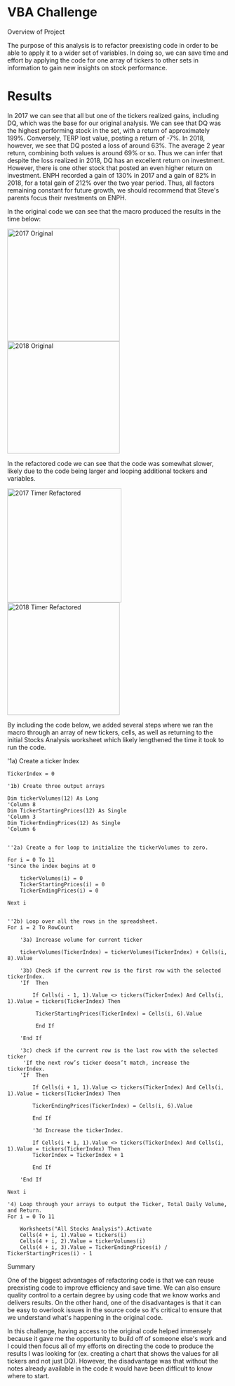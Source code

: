 # VBA Challenge

Overview of Project

The purpose of this analysis is to refactor preexisting code in order to be able to apply it to a wider set of variables. In doing so, we can save time and effort by applying the code for one array of tickers to other sets in information to gain new insights on stock performance.

# Results

In 2017 we can see that all but one of the tickers realized gains, including DQ, which was the base for our original analysis. We can see that DQ was the highest performing stock in the set, with a return of approximately 199%. Conversely, TERP lost value, posting a return of -7%. In 2018, however, we see that DQ posted a loss of around 63%. The average 2 year return, combining both values is around 69% or so. Thus we can infer that despite the loss realized in 2018, DQ has an excellent return on investment. However, there is one other stock that posted an even higher return on investment. ENPH recorded a gain of 130% in 2017 and a gain of 82% in 2018, for a total gain of 212% over the two year period. Thus, all factors remaining constant for future growth, we should recommend that Steve's parents focus their nvestments on ENPH.

In the original code we can see that the macro produced the results in the time below:

<img width="256" alt="2017 Original" src="https://user-images.githubusercontent.com/99847786/158745716-f4edfda2-f558-423f-ac74-4293cedad71e.png">

<img width="256" alt="2018 Original" src="https://user-images.githubusercontent.com/99847786/158745704-cce0085b-5818-42b5-a98f-b31d5d5e7e22.png">


In the refactored code we can see that the code was somewhat slower, likely due to the code being larger and looping additional tockers and variables.

<img width="260" alt="2017 Timer Refactored" src="https://user-images.githubusercontent.com/99847786/158745733-403bf2f7-dfc1-4957-a62d-d025d68534ae.png">

<img width="256" alt="2018 Timer Refactored" src="https://user-images.githubusercontent.com/99847786/158745744-704e5eb1-933b-4ed3-acfb-9ad57deee22f.png">

By including the code below, we added several steps where we ran the macro through an array of new tickers, cells, as well as returning to the initial Stocks Analysis worksheet which likely lengthened the time it took to run the code. 

'1a) Create a ticker Index
    
    TickerIndex = 0
    
    '1b) Create three output arrays
    
    Dim tickerVolumes(12) As Long
    'Column 8
    Dim TickerStartingPrices(12) As Single
    'Column 3
    Dim TickerEndingPrices(12) As Single
    'Column 6
    
    
    ''2a) Create a for loop to initialize the tickerVolumes to zero.

    For i = 0 To 11
    'Since the index begins at 0
    
        tickerVolumes(i) = 0
        TickerStartingPrices(i) = 0
        TickerEndingPrices(i) = 0
        
    Next i
    
        
    ''2b) Loop over all the rows in the spreadsheet.
    For i = 2 To RowCount
    
        '3a) Increase volume for current ticker
    
        tickerVolumes(TickerIndex) = tickerVolumes(TickerIndex) + Cells(i, 8).Value
        
        '3b) Check if the current row is the first row with the selected tickerIndex.
        'If  Then
            
            If Cells(i - 1, 1).Value <> tickers(TickerIndex) And Cells(i, 1).Value = tickers(TickerIndex) Then
            
             TickerStartingPrices(TickerIndex) = Cells(i, 6).Value
             
             End If
            
        'End If
        
        '3c) check if the current row is the last row with the selected ticker
         'If the next row’s ticker doesn’t match, increase the tickerIndex.
        'If  Then
            
            If Cells(i + 1, 1).Value <> tickers(TickerIndex) And Cells(i, 1).Value = tickers(TickerIndex) Then
            
            TickerEndingPrices(TickerIndex) = Cells(i, 6).Value
            
            End If

            '3d Increase the tickerIndex.
            
            If Cells(i + 1, 1).Value <> tickers(TickerIndex) And Cells(i, 1).Value = tickers(TickerIndex) Then
            TickerIndex = TickerIndex + 1
            
            End If
            
        'End If
    
    Next i
    
    '4) Loop through your arrays to output the Ticker, Total Daily Volume, and Return.
    For i = 0 To 11
        
        Worksheets("All Stocks Analysis").Activate
        Cells(4 + i, 1).Value = tickers(i)
        Cells(4 + i, 2).Value = tickerVolumes(i)
        Cells(4 + i, 3).Value = TickerEndingPrices(i) / TickerStartingPrices(i) - 1
        

Summary

One of the biggest advantages of refactoring code is that we can reuse preexisting code to improve efficiency and save time. We can also ensure quality control to a certain degree by using code that we know works and delivers results. On the other hand, one of the disadvantages is that it can be easy to overlook issues in the source code so it's critical to ensure that we understand what's happening in the original code. 

In this challenge, having access to the original code helped immensely because it gave me the opportunity to build off of someone else's work and I could then focus all of my efforts on directing the code to produce the results I was looking for (ex. creating a chart that shows the values for all tickers and not just DQ). However, the disadvantage was that without the notes already available in the code it would have been difficult to know where to start.
